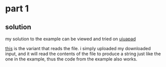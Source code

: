 # part 1

## solution

my solution to the example can be viewed and tried on 
[uiuapad](https://uiua.org/pad?src=0_14_0-dev_5__JCAzICAgNAokIDQgICAzCiQgMiAgIDUKJCAxICAgMwokIDMgICA5CiQgMyAgIDMKCiMgc3BsaXQgc3RyaW5nIG9uIG5ld2xpbmUgaW50bwojIGFycmF5IG9mIGVxdWFsIGxlbmd0aCBzdHJpbmdzCkxpbmVzIOKGkCDiipziiJjiirjiiaBAXG4KCiMgc3BsaXRzIGVhY2ggc3RyaW5nIG9uIHNwYWNlIGNoYXIKIyBpbnRvIGFycmF5IG9mIHBhaXJzIG9mIG51bWJlcnMKUGFyc2Ug4oaQIOKJoeKKnOKLleKKuOKJoEAgCgojIHNvcnQgZWFjaCBjb2x1bW4sIHRoZW4gc3VtIHRoZQojIGFic29sdXRlIGRpZmZlcmVuY2VzIG9mIHRoZQojIHNvcnRlZCBwYWlycwpTb2wg4oaQIC8r4oy1Ly3iiaHijYbijYkKCuKNpC4gPTExIFNvbCBQYXJzZSBMaW5lcwo=)

[this](https://uiua.org/pad?src=0_14_0-dev_5__JmZyYXMgImlucHV0IgoKIyBzcGxpdCBzdHJpbmcgb24gbmV3bGluZSBpbnRvCiMgYXJyYXkgb2YgZXF1YWwgbGVuZ3RoIHN0cmluZ3MKTGluZXMg4oaQIOKKnOKImOKKuOKJoEBcbgoKIyBzcGxpdHMgZWFjaCBzdHJpbmcgb24gc3BhY2UgY2hhcgojIGludG8gYXJyYXkgb2YgcGFpcnMgb2YgbnVtYmVycwpQYXJzZSDihpAg4omh4oqc4ouV4oq44omgQCAKCiMgc29ydCBlYWNoIGNvbHVtbiwgdGhlbiBzdW0gdGhlCiMgYWJzb2x1dGUgZGlmZmVyZW5jZXMgb2YgdGhlCiMgc29ydGVkIHBhaXJzClNvbCDihpAgLyvijLUvLeKJoeKNhuKNiQoKU29sIFBhcnNlIExpbmVzCg==)
is the variant that reads the file. i simply uploaded my downloaded input, and it will read the contents of the file to produce a string just like the one in the example, thus the code from the example also works.
